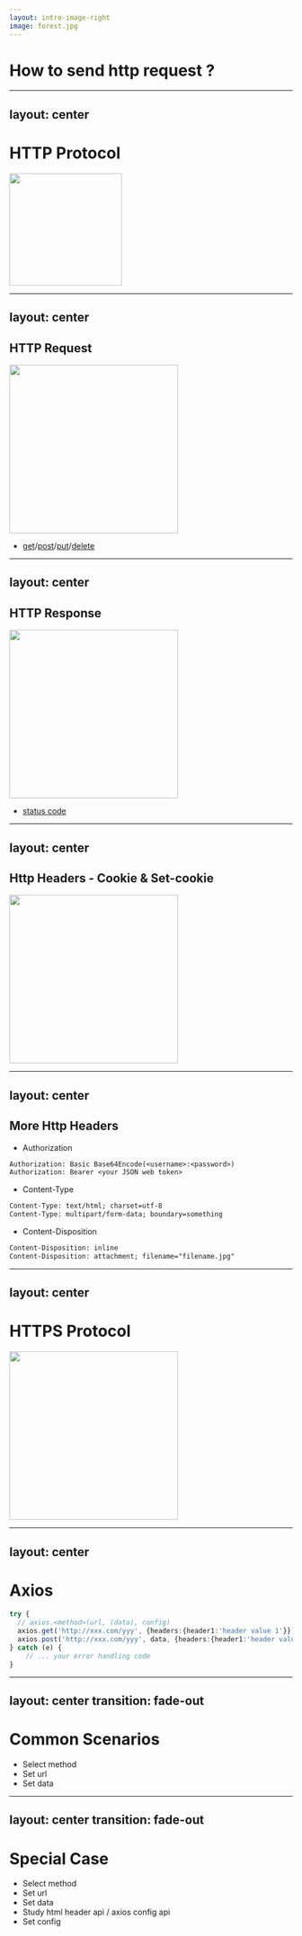 ```yaml
---
layout: intro-image-right
image: forest.jpg
---
```


# How to send http request ?

---
layout: center
---

# HTTP Protocol
<img src='/ch4/protocol.svg' style="height:200px">

<!-- 在開始講怎麼發 http 請求之前，我們先簡單介紹一下 HTTP 協定

http 分成請求與回應兩種

請求通常是 client 發送給 server

回應則是 server to client

一般web使用場景都是 client 主動發請求， server 被動回應 -->

---
layout: center
---

## HTTP Request
<img src='/ch4/http-req.png' style="height:300px">

- [get](https://developer.mozilla.org/zh-TW/docs/Web/HTTP/Methods/GET)/[post](https://developer.mozilla.org/zh-TW/docs/Web/HTTP/Methods/POST)/[put](https://developer.mozilla.org/zh-TW/docs/Web/HTTP/Methods/PUT)/[delete](https://developer.mozilla.org/zh-TW/docs/Web/HTTP/Methods/DELETE) 
<!-- 
他既然是協定就會有一些說好的格式要遵循，就像是兩個人要對暗號一樣
所以我們發請求的時候，要遵循上面的格式

請問大家知道增刪改查對應到哪些功能嗎?
POST / DELETE / PUT / GET
 -->
---
layout: center
---

## HTTP Response

<img src='/ch4/http-res.png' style="height:300px">

- [status code](https://developer.mozilla.org/en-US/docs/Web/HTTP/Status)

<!-- 
他既然是協定就會有一些說好的格式要遵循，就像是兩個人要對暗號一樣
所以我們發請求的時候，要遵循上面的格式

請問大家知道增刪改查對應到哪些功能嗎?
POST / DELETE / PUT / GET
 -->

---
layout: center
---

## Http Headers - Cookie & Set-cookie

<img src='/ch4/cookie.svg' style="height:300px">

---
layout: center
---

## More Http Headers
- Authorization

```txt
Authorization: Basic Base64Encode(<username>:<password>)
Authorization: Bearer <your JSON web token>
```

- Content-Type

```txt
Content-Type: text/html; charset=utf-8
Content-Type: multipart/form-data; boundary=something
```

- Content-Disposition

```txt
Content-Disposition: inline
Content-Disposition: attachment; filename="filename.jpg"
```


---
layout: center
---

# HTTPS Protocol

<img src='/ch4/badguy.svg' style="height:300px">


<!-- 
我們瀏覽器裡面有一個預設的公證單位
他會頒發給所屬子單位基於密碼學可以驗證的證書
子單位又一層層頒發證書，直到最後頒發給我們前往的網站

透過這樣的機制，我們就可以確認網站是可以信任的
 -->

---
layout: center
---

<style>

.slidev-page-46 pre{
   font-size: 18px !important;
   line-height: 20px !important;
}
</style>

# Axios

```ts
try {
  // axios.<method>(url, (data), config)
  axios.get('http://xxx.com/yyy', {headers:{header1:'header value 1'}})
  axios.post('http://xxx.com/yyy', data, {headers:{header1:'header value 1'}})
} catch (e) {
    // ... your error handling code
}

```

---
layout: center
transition: fade-out
---

# Common Scenarios

- Select method
- Set url
- Set data

---
layout: center
transition: fade-out
---

# Special Case

- Select method
- Set url
- Set data
- Study html header api / axios config api
- Set config
